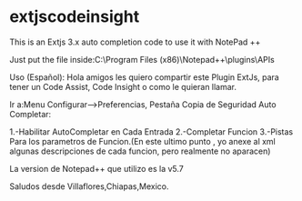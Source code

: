 extjscodeinsight
================

This is an Extjs 3.x auto completion code to use it with NotePad ++

Just put the file inside:C:\Program Files (x86)\Notepad++\plugins\APIs


Uso (Español):
Hola amigos les quiero compartir este Plugin ExtJs, para tener un Code Assist, Code Insight o como le quieran llamar.


Ir a:Menu Configurar-->Preferencias, Pestaña Copia de Seguridad Auto Completar:

1.-Habilitar AutoCompletar en Cada Entrada
2.-Completar Funcion
3.-Pistas Para los parametros de Funcion.(En este ultimo punto , yo anexe al xml algunas descripciones de cada funcion, pero realmente no aparacen)

La version de Notepad++ que utilizo es la v5.7

Saludos desde Villaflores,Chiapas,Mexico.
